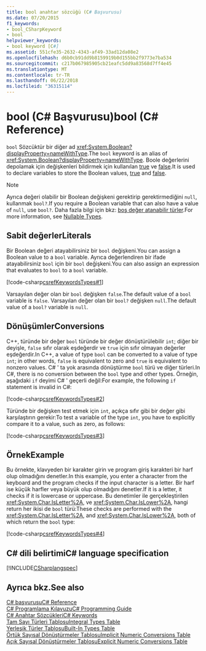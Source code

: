 ```yaml
---
title: bool anahtar sözcüğü (C# Başvurusu)
ms.date: 07/20/2015
f1_keywords:
- bool_CSharpKeyword
- bool
helpviewer_keywords:
- bool keyword [C#]
ms.assetid: 551cfe35-2632-4343-af49-33ad12da08e2
ms.openlocfilehash: d6b0cb91dd9b8159919b0d155bb2f9773e7ba534
ms.sourcegitcommit: c217b067985905cb21eafc5dd9a83568d7ff4e45
ms.translationtype: MT
ms.contentlocale: tr-TR
ms.lasthandoff: 06/22/2018
ms.locfileid: "36315114"
---
```

# <a name="bool-c-reference"></a><span data-ttu-id="ebd61-102">bool (C# Başvurusu)</span><span class="sxs-lookup"><span data-stu-id="ebd61-102">bool (C# Reference)</span></span>

<span data-ttu-id="ebd61-103">`bool` Sözcüktür bir diğer ad <xref:System.Boolean?displayProperty=nameWithType>.</span><span class="sxs-lookup"><span data-stu-id="ebd61-103">The `bool` keyword is an alias of <xref:System.Boolean?displayProperty=nameWithType>.</span></span> <span data-ttu-id="ebd61-104">Boole değerlerini depolamak için değişkenleri bildirmek için kullanılan [true](../../../csharp/language-reference/keywords/true.md) ve [false](../../../csharp/language-reference/keywords/false.md).</span><span class="sxs-lookup"><span data-stu-id="ebd61-104">It is used to declare variables to store the Boolean values, [true](../../../csharp/language-reference/keywords/true.md) and [false](../../../csharp/language-reference/keywords/false.md).</span></span>

> [!NOTE]
> <span data-ttu-id="ebd61-105">Ayrıca değeri olabilir bir Boolean değişkeni gerektirip gerektirmediğini `null`, kullanmak `bool?`.</span><span class="sxs-lookup"><span data-stu-id="ebd61-105">If you require a Boolean variable that can also have a value of `null`, use `bool?`.</span></span> <span data-ttu-id="ebd61-106">Daha fazla bilgi için bkz: [boş değer atanabilir türler](../../../csharp/programming-guide/nullable-types/index.md).</span><span class="sxs-lookup"><span data-stu-id="ebd61-106">For more information, see [Nullable Types](../../../csharp/programming-guide/nullable-types/index.md).</span></span>

## <a name="literals"></a><span data-ttu-id="ebd61-107">Sabit değerler</span><span class="sxs-lookup"><span data-stu-id="ebd61-107">Literals</span></span>

<span data-ttu-id="ebd61-108">Bir Boolean değeri atayabilirsiniz bir `bool` değişkeni.</span><span class="sxs-lookup"><span data-stu-id="ebd61-108">You can assign a Boolean value to a `bool` variable.</span></span> <span data-ttu-id="ebd61-109">Ayrıca değerlendiren bir ifade atayabilirsiniz `bool` için bir `bool` değişkeni.</span><span class="sxs-lookup"><span data-stu-id="ebd61-109">You can also assign an expression that evaluates to `bool` to a `bool` variable.</span></span>

[!code-csharp[csrefKeywordsTypes#1](~/samples/snippets/csharp/VS_Snippets_VBCSharp/csrefKeywordsTypes/CS/keywordsTypes.cs#1)]

<span data-ttu-id="ebd61-110">Varsayılan değer olan bir `bool` değişken `false`.</span><span class="sxs-lookup"><span data-stu-id="ebd61-110">The default value of a `bool` variable is `false`.</span></span> <span data-ttu-id="ebd61-111">Varsayılan değer olan bir `bool?` değişken `null`.</span><span class="sxs-lookup"><span data-stu-id="ebd61-111">The default value of a `bool?` variable is `null`.</span></span>

## <a name="conversions"></a><span data-ttu-id="ebd61-112">Dönüşümler</span><span class="sxs-lookup"><span data-stu-id="ebd61-112">Conversions</span></span>

<span data-ttu-id="ebd61-113">C++, türünde bir değer `bool` türünde bir değer dönüştürülebilir `int`; diğer bir deyişle, `false` sıfır olarak eşdeğerdir ve `true` için sıfır olmayan değerler eşdeğerdir.</span><span class="sxs-lookup"><span data-stu-id="ebd61-113">In C++, a value of type `bool` can be converted to a value of type `int`; in other words, `false` is equivalent to zero and `true` is equivalent to nonzero values.</span></span> <span data-ttu-id="ebd61-114">C# ' ta yok arasında dönüştürme `bool` türü ve diğer türleri.</span><span class="sxs-lookup"><span data-stu-id="ebd61-114">In C#, there is no conversion between the `bool` type and other types.</span></span> <span data-ttu-id="ebd61-115">Örneğin, aşağıdaki `if` deyimi C# ' geçerli değil:</span><span class="sxs-lookup"><span data-stu-id="ebd61-115">For example, the following `if` statement is invalid in C#:</span></span>

[!code-csharp[csrefKeywordsTypes#2](~/samples/snippets/csharp/VS_Snippets_VBCSharp/csrefKeywordsTypes/CS/keywordsTypes.cs#2)]

<span data-ttu-id="ebd61-116">Türünde bir değişken test etmek için `int`, açıkça sıfır gibi bir değer gibi karşılaştırın gerekir:</span><span class="sxs-lookup"><span data-stu-id="ebd61-116">To test a variable of the type `int`, you have to explicitly compare it to a value, such as zero, as follows:</span></span>

[!code-csharp[csrefKeywordsTypes#3](~/samples/snippets/csharp/VS_Snippets_VBCSharp/csrefKeywordsTypes/CS/keywordsTypes.cs#3)]

## <a name="example"></a><span data-ttu-id="ebd61-117">Örnek</span><span class="sxs-lookup"><span data-stu-id="ebd61-117">Example</span></span>

<span data-ttu-id="ebd61-118">Bu örnekte, klavyeden bir karakter girin ve program giriş karakteri bir harf olup olmadığını denetler.</span><span class="sxs-lookup"><span data-stu-id="ebd61-118">In this example, you enter a character from the keyboard and the program checks if the input character is a letter.</span></span> <span data-ttu-id="ebd61-119">Bir harf ise küçük harfler veya büyük olup olmadığını denetler.</span><span class="sxs-lookup"><span data-stu-id="ebd61-119">If it is a letter, it checks if it is lowercase or uppercase.</span></span> <span data-ttu-id="ebd61-120">Bu denetimler ile gerçekleştirilen <xref:System.Char.IsLetter%2A>, ve <xref:System.Char.IsLower%2A>, hangi return her ikisi de `bool` türü:</span><span class="sxs-lookup"><span data-stu-id="ebd61-120">These checks are performed with the <xref:System.Char.IsLetter%2A>, and <xref:System.Char.IsLower%2A>, both of which return the `bool` type:</span></span>

[!code-csharp[csrefKeywordsTypes#4](~/samples/snippets/csharp/VS_Snippets_VBCSharp/csrefKeywordsTypes/CS/keywordsTypes.cs#4)]

## <a name="c-language-specification"></a><span data-ttu-id="ebd61-121">C# dili belirtimi</span><span class="sxs-lookup"><span data-stu-id="ebd61-121">C# language specification</span></span>

[!INCLUDE[CSharplangspec](~/includes/csharplangspec-md.md)]

## <a name="see-also"></a><span data-ttu-id="ebd61-122">Ayrıca bkz.</span><span class="sxs-lookup"><span data-stu-id="ebd61-122">See also</span></span>

[<span data-ttu-id="ebd61-123">C# başvurusu</span><span class="sxs-lookup"><span data-stu-id="ebd61-123">C# Reference</span></span>](../../../csharp/language-reference/index.md)  
[<span data-ttu-id="ebd61-124">C# Programlama Kılavuzu</span><span class="sxs-lookup"><span data-stu-id="ebd61-124">C# Programming Guide</span></span>](../../../csharp/programming-guide/index.md)  
[<span data-ttu-id="ebd61-125">C# Anahtar Sözcükleri</span><span class="sxs-lookup"><span data-stu-id="ebd61-125">C# Keywords</span></span>](../../../csharp/language-reference/keywords/index.md)  
[<span data-ttu-id="ebd61-126">Tam Sayı Türleri Tablosu</span><span class="sxs-lookup"><span data-stu-id="ebd61-126">Integral Types Table</span></span>](../../../csharp/language-reference/keywords/integral-types-table.md)  
[<span data-ttu-id="ebd61-127">Yerleşik Türler Tablosu</span><span class="sxs-lookup"><span data-stu-id="ebd61-127">Built-In Types Table</span></span>](../../../csharp/language-reference/keywords/built-in-types-table.md)  
[<span data-ttu-id="ebd61-128">Örtük Sayısal Dönüştürmeler Tablosu</span><span class="sxs-lookup"><span data-stu-id="ebd61-128">Implicit Numeric Conversions Table</span></span>](../../../csharp/language-reference/keywords/implicit-numeric-conversions-table.md)  
[<span data-ttu-id="ebd61-129">Açık Sayısal Dönüştürmeler Tablosu</span><span class="sxs-lookup"><span data-stu-id="ebd61-129">Explicit Numeric Conversions Table</span></span>](../../../csharp/language-reference/keywords/explicit-numeric-conversions-table.md)  